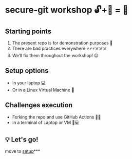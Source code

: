 # secure-git workshop 🔓+🔑 = 🔐

## Starting points
1. The present repo is for demonstration purposes 🚗     
2. There are bad practices everywhere ⚡⚡⚡☠️☠️☠️
3. We'll fix them throughout the workshop! 😉

## Setup options
- In your laptop 💻
- Or in a Linux Virtual Machine 🧵

## Challenges execution
- Forking the repo and use GitHub Actions 🍴🤖
- In a terminal of Laptop or VM 👤💻

## 💡 Let's go!
move to [setup](https://github.com/arainho/secure-git-workshop/tree/setup)***

